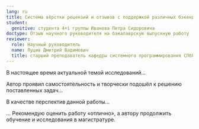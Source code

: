 ```yaml
---
lang: ru
title: Система вёрстки рецензий и отзывов с поддержкой различных бэкендов
student:
  genitive: студента 4+i группы Иванова Петра Сидоровича
doctype: Отзыв научного руководителя на бакалаврскую выпускную работу
reviewer:
  role: Научный руководитель
  name: Луцив Дмитрий Вадимович
  title: старший преподаватель кафедры системного программирования СПбГУ
---
```


В настоящее время актуальной темой исследований...

Автор проявил самостоятельность и творчески подошёл к решению поставленных задач...

В качестве перспектив данной работы...

... Рекомендую оценить работу «отлично», а автору продолжить обучение и
исследования в магистратуре.
